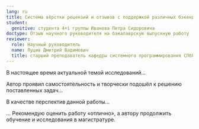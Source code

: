 ```yaml
---
lang: ru
title: Система вёрстки рецензий и отзывов с поддержкой различных бэкендов
student:
  genitive: студента 4+i группы Иванова Петра Сидоровича
doctype: Отзыв научного руководителя на бакалаврскую выпускную работу
reviewer:
  role: Научный руководитель
  name: Луцив Дмитрий Вадимович
  title: старший преподаватель кафедры системного программирования СПбГУ
---
```


В настоящее время актуальной темой исследований...

Автор проявил самостоятельность и творчески подошёл к решению поставленных задач...

В качестве перспектив данной работы...

... Рекомендую оценить работу «отлично», а автору продолжить обучение и
исследования в магистратуре.
